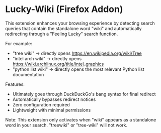 # Lucky-Wiki (Firefox Addon)

This extension enhances your browsing experience by detecting search queries that contain the standalone word "wiki" and automatically redirecting through a "Feeling Lucky" search function.

For example:
- "tree wiki" → directly opens https://en.wikipedia.org/wiki/Tree
- "intel arch wiki" → directly opens https://wiki.archlinux.org/title/intel_graphics
- "python list wiki" → directly opens the most relevant Python list documentation

Features:
- Ultimately goes through DuckDuckGo's bang syntax for final redirect
- Automatically bypasses redirect notices
- Zero configuration required
- Lightweight with minimal permissions

Note: This extension only activates when "wiki" appears as a standalone word in your search. "treewiki" or "tree-wiki" will not work.
